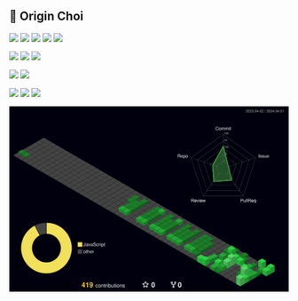 ## 🐣 Origin Choi

![](https://img.shields.io/badge/JavaScript-F7DF1E?style=flat-square&logo=JavaScript&logoColor=white)
![](https://img.shields.io/badge/React-61DAFB?style=flat-square&logo=React&logoColor=white)
![](https://img.shields.io/badge/tailwindCSS-06B6D4?style=flat-square&logo=tailwindCSS&logoColor=white)
![](https://img.shields.io/badge/zustand-%2320232a.svg?style=flat-square&logo=react&logoColor=white)
![](https://img.shields.io/badge/redux-%23593d88.svg?style=flat-square&logo=redux&logoColor=white)

![](https://img.shields.io/badge/node.js-6DA55F?style=flat-square&logo=node.js&logoColor=white)
![](https://img.shields.io/badge/express.js-%23404d59.svg?style=flat-square&logo=express&logoColor=%2361DAFB)
![](https://img.shields.io/badge/MongoDB%20&%20Mongoose-%234ea94b.svg?style=flat-square&logo=mongodb&logoColor=white)

![](https://img.shields.io/badge/netlify-%23000000.svg?style=flat-square&logo=netlify&logoColor=#00C7B7)
![](https://img.shields.io/badge/AWS%20Elastic%20Beanstalk-%23FF9900.svg?style=flat-square&logo=amazon-aws&logoColor=white)

![](https://img.shields.io/badge/React%20Dom%20Testing-%2320232a.svg?style=flat-square&logo=react&logoColor=%2361DAFB)
![](https://img.shields.io/badge/Vitest-%2344A833.svg?style=flat-square&logoColor=white)
![](https://img.shields.io/badge/-jest-%23C21325?style=flat-square&logo=jest&logoColor=white)

<!--
**originchoi/originchoi** is a ✨ _special_ ✨ repository because its `README.md` (this file) appears on your GitHub profile.

Here are some ideas to get you started:

- 🔭 I’m currently working on ...
- 🌱 I’m currently learning ...
- 👯 I’m looking to collaborate on ...
- 🤔 I’m looking for help with ...
- 💬 Ask me about ...
- 📫 How to reach me: ...
- 😄 Pronouns: ...
- ⚡ Fun fact: ...
-->

![](./profile-3d-contrib/profile-night-green.svg)
